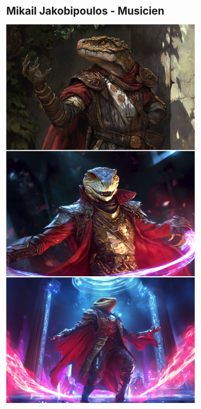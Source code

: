 # Mikail Jakobipoulos - Musicien
![Mikail Jakobipoulos](../../../_images/bardlizard.png)
![Mikail Jakobipoulos](../../../_images/mikailiakobipoulos.png)
![MikailQuiDanse](../../../_images/mikaildancing.png)